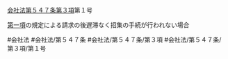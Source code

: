 [会社法第５４７条第３項](会社法＿＿＿＿第５４７条第３項)第１号

[第一項](会社法＿＿＿＿第５４７条第１項)の規定による請求の後遅滞なく招集の手続が行われない場合


#会社法
#会社法/第５４７条
#会社法/第５４７条/第３項
#会社法/第５４７条/第３項/第１号

